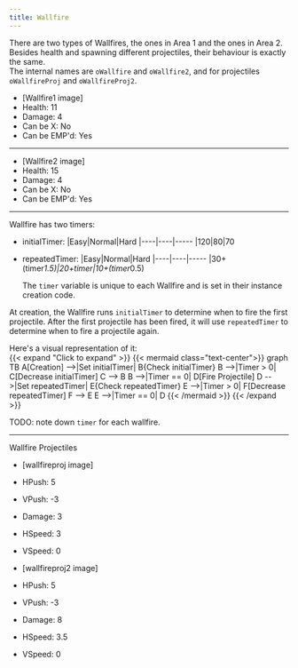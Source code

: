 ```yaml
---
title: Wallfire
---
```


There are two types of Wallfires, the ones in Area 1 and the ones in Area 2. Besides health and spawning different projectiles, their behaviour is exactly the same.  
The internal names are `oWallfire` and `oWallfire2`, and for projectiles `oWallfireProj` and `oWallfireProj2`. 

- [Wallfire1 image]
- Health: 11
- Damage: 4
- Can be X: No
- Can be EMP'd: Yes
---
- [Wallfire2 image]
- Health: 15
- Damage: 4
- Can be X: No
- Can be EMP'd: Yes
---

Wallfire has two timers: 

- initialTimer:
    |Easy|Normal|Hard
    |----|----|-----
    |120|80|70
- repeatedTimer:
    |Easy|Normal|Hard
    |----|----|-----
    |30+(timer*1.5)|20+timer|10+(timer*0.5) 

    The `timer` variable is unique to each Wallfire and is set in their instance creation code.

At creation, the Wallfire runs `initialTimer` to determine when to fire the first projectile. After the first projectile has been fired, it will use `repeatedTimer` to determine when to fire a projectile again.

Here's a visual representation of it:  
{{< expand "Click to expand" >}}
{{< mermaid class="text-center">}}
graph TB
    A[Creation] -->|Set initialTimer| B{Check initialTimer}
    B -->|Timer > 0| C[Decrease initialTimer]
    C --> B
    B -->|Timer == 0| D[Fire Projectile]
    D -->|Set repeatedTimer| E{Check repeatedTimer}
    E -->|Timer > 0| F[Decrease repeatedTimer]
    F --> E
    E -->|Timer == 0| D
{{< /mermaid >}}
{{< /expand >}}

TODO: note down `timer` for each wallfire.


---
Wallfire Projectiles

- [wallfireproj image]
- HPush: 5
- VPush: -3
- Damage: 3
- HSpeed: 3
- VSpeed: 0

- [wallfireproj2 image]
- HPush: 5
- VPush: -3
- Damage: 8
- HSpeed: 3.5
- VSpeed: 0